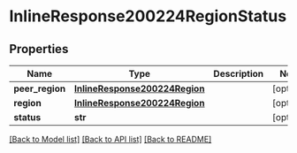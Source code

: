 # InlineResponse200224RegionStatus

## Properties
Name | Type | Description | Notes
------------ | ------------- | ------------- | -------------
**peer_region** | [**InlineResponse200224Region**](InlineResponse200224Region.md) |  | [optional] 
**region** | [**InlineResponse200224Region**](InlineResponse200224Region.md) |  | [optional] 
**status** | **str** |  | [optional] 

[[Back to Model list]](../README.md#documentation-for-models) [[Back to API list]](../README.md#documentation-for-api-endpoints) [[Back to README]](../README.md)

